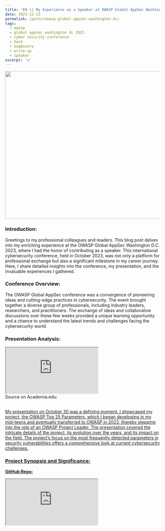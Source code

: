 ```yaml
---
title: 'EN \| My Experience as a Speaker at OWASP Global AppSec Washington D.C. 2023'
date: 2023-12-23
permalink: /posts/owasp-global-appsec-washington-dc/
tags:
  - owasp
  - global appsec washington dc 2023
  - cyber security conference
  - hack
  - bugbounty
  - write-up
  - speaker
excerpt: 'x'
---
```


<a data-flickr-embed="true" data-header="true" data-footer="true" href="https://www.flickr.com/photos/199731183@N06" title=""><img src="https://live.staticflickr.com/65535/53396944179_26105bdce1_z.jpg" width="640" height="480" alt=""/></a><script async src="//embedr.flickr.com/assets/client-code.js" charset="utf-8"></script><br>

### Introduction:
Greetings to my professional colleagues and readers. This blog post delves into my enriching experience at the OWASP Global AppSec Washington D.C. 2023, where I had the honor of contributing as a speaker. This international cybersecurity conference, held in October 2023, was not only a platform for professional exchange but also a significant milestone in my career journey. Here, I share detailed insights into the conference, my presentation, and the invaluable experiences I gathered.

### Conference Overview:
The OWASP Global AppSec conference was a convergence of pioneering ideas and cutting-edge practices in cybersecurity. The event brought together a diverse group of professionals, including industry leaders, researchers, and practitioners. The exchange of ideas and collaborative discussions over these few weeks provided a unique learning opportunity and a chance to understand the latest trends and challenges facing the cybersecurity world.

### Presentation Analysis:

<iframe src="https://www.academia.edu/111372412/OWASP_Top_25_Parameters_Project_Lu_tfu_Mert_Ceylan_2023_Global_AppSec_DC_Speaker_Slide?source=swp_share"></iframe><br>
Source on Academia.edu: <br>
<a href="https://www.academia.edu/111372412/OWASP_Top_25_Parameters_Project_Lu_tfu_Mert_Ceylan_2023_Global_AppSec_DC_Speaker_Slide?source=swp_share"><br>

My presentation on October 30 was a defining moment. I showcased my project, the OWASP Top 25 Parameters, which I began developing in my mid-teens and eventually transferred to OWASP in 2023, thereby stepping into the role of an OWASP Project Leader. The presentation covered the intricate details of the project, its evolution over the years, and its impact on the field. The project’s focus on the most frequently detected parameters in security vulnerabilities offers a comprehensive look at current cybersecurity challenges.

### Project Synopsis and Significance:

**GitHub Repo:**
<iframe src="https://github.com/lutfumertceylan/top25-parameter"><br>

**Official Project Page on OWASP:**
<a href="https://owasp.org/www-project-top-25-parameters/"><br>

The OWASP Top 25 Parameters project is a testament to the importance of ongoing research in cybersecurity. By analyzing prevalent security vulnerabilities across various systems, the project identifies and categorizes key parameters, thereby offering a valuable resource for security professionals worldwide. For those interested in delving deeper, I’ve included a link to the project repository, which serves as a robust resource for researchers and enthusiasts in the field.

### Personal Experiences and Growth:
As a young professional from Turkey, currently pursuing my studies in Poland, attending the conference in the United States was a transformative experience. The intercontinental journey was not just about geographical travel; it represented a significant leap in my professional and personal development. Engaging with a global community of cybersecurity experts, sharing ideas, and gaining fresh perspectives has immensely contributed to my growth in the field.

### Networking and Collaborations:
One of the highlights of the conference was the opportunity to network with peers and industry leaders. These interactions have opened doors to future collaborations and have enriched my understanding of global cybersecurity practices. The discussions I had with other speakers and attendees have broadened my horizons and have provided new avenues for exploration and innovation in my work.

<a data-flickr-embed="true" data-header="true" data-footer="true" href="https://www.flickr.com/photos/199731183@N06/53395701532/in/dateposted-public/" title="conf1"><img src="https://live.staticflickr.com/65535/53395701532_406f020235.jpg" width="333" height="500" alt="conf1"/></a><script async src="//embedr.flickr.com/assets/client-code.js" charset="utf-8"></script>
<a data-flickr-embed="true" data-header="true" data-footer="true" href="https://www.flickr.com/photos/199731183@N06/53396943069/in/dateposted-public/" title="resim_2023-12-14_053442734"><img src="https://live.staticflickr.com/65535/53396943069_3b1440ae9a.jpg" width="500" height="375" alt="resim_2023-12-14_053442734"/></a><script async src="//embedr.flickr.com/assets/client-code.js" charset="utf-8"></script><br>

### Gratitude and Future Aspirations:
I extend my sincere thanks to the OWASP Foundation for this invaluable opportunity. This conference has not only been a platform for sharing my work but also a catalyst for future endeavors in cybersecurity. I am inspired to continue my research and contribute to the field, and I eagerly anticipate participating in similar events in the future, further expanding my network and knowledge.

### Closing Thoughts:
As I reflect on my experience at OWASP Global AppSec DC 2023, I am filled with a sense of accomplishment and anticipation for what the future holds. This event has been a milestone in my journey, and I am motivated to keep pushing the boundaries of cybersecurity research and practice. To my fellow professionals and readers, I encourage you to stay engaged, keep exploring, and contribute to our shared field of cybersecurity. Here’s to many more years of learning, growing, and innovating together.
